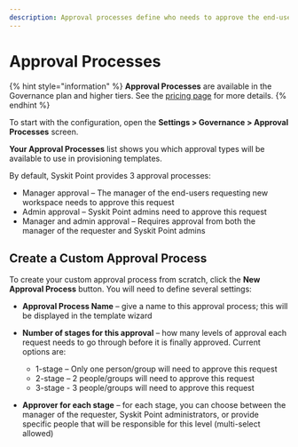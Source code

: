 ```yaml
---
description: Approval processes define who needs to approve the end-user request for a new workspace before this workspace gets created using Syskit Point. 
---
```


# Approval Processes 

{% hint style="information" %}
**Approval Processes** are available in the Governance plan and higher tiers. See the [pricing page](https://www.syskit.com/products/point/pricing/) for more details.
{% endhint %}

To start with the configuration, open the **Settings > Governance > Approval Processes** screen. 

**Your Approval Processes** list shows you which approval types will be available to use in provisioning templates. 

By default, Syskit Point provides 3 approval processes:

  - Manager approval – The manager of the end-users requesting new workspace needs to approve this request 
  - Admin approval – Syskit Point admins need to approve this request 
  - Manager and admin approval – Requires approval from both the manager of the requester and Syskit Point admins 

## Create a Custom Approval Process 

To create your custom approval process from scratch, click the **New Approval Process** button. You will need to define several settings: 

  - **Approval Process Name** – give a name to this approval process; this will be displayed in the template wizard  
  - **Number of stages for this approval** – how many levels of approval each request needs to go through before it is finally approved. Current options are: 
    - 1-stage – Only one person/group will need to approve this request 
    - 2-stage – 2 people/groups will need to approve this request 
    - 3-stage - 3 people/groups will need to approve this request 

  - **Approver for each stage** – for each stage, you can choose between the manager of the requester, Syskit Point administrators, or provide specific people that will be responsible for this level (multi-select allowed) 
